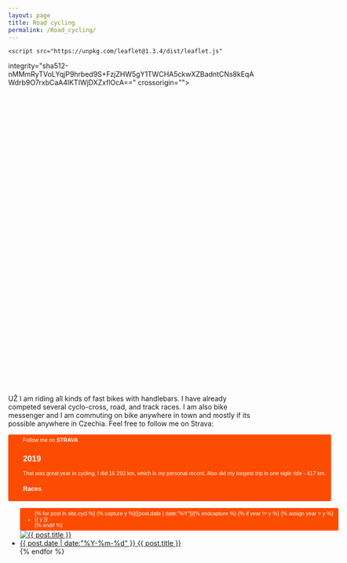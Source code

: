 ```yaml
---
layout: page
title: Road cycling
permalink: /Road_cycling/
---
```


<html>
<head> 
    <meta charset="UTF-8">
    <title>Leaflet gpx plugin basic</title>
    <link rel="stylesheet" href="https://unpkg.com/leaflet@1.3.4/dist/leaflet.css"
   integrity="sha512-puBpdR0798OZvTTbP4A8Ix/l+A4dHDD0DGqYW6RQ+9jxkRFclaxxQb/SJAWZfWAkuyeQUytO7+7N4QKrDh+drA=="
   crossorigin=""/>
   <style> 
  	#map {
   	width: 700px;
  	 height: 600px; }
	</style> 
  </head>
  <body>
    
    <script src="https://unpkg.com/leaflet@1.3.4/dist/leaflet.js"
   integrity="sha512-nMMmRyTVoLYqjP9hrbed9S+FzjZHW5gY1TWCHA5ckwXZBadntCNs8kEqAWdrb9O7rxbCaA4lKTIWjDXZxflOcA=="
   crossorigin=""></script>
    <script src="https://cdnjs.cloudflare.com/ajax/libs/leaflet-gpx/1.4.0/gpx.min.js"></script>
    <div id ="map"> </div> 
    <script>
    var map = L.map('map', 	{center: [42.4624, -6.2073],zoom: 11});

	L.tileLayer('http://{s}.tile.osm.org/{z}/{x}/{y}.png').addTo(map);

  var url = "https://raw.githubusercontent.com/XMaceska/maceskad.me/master/demo.gpx" ; // URL al archivo GPX 
  new L.GPX(url, {async: true}).on('loaded', function(e) {
    map.fitBounds(e.target.getBounds());
  }).addTo(map);
	</script>
  </body>
</html>

UŽ I am riding all kinds of fast bikes with handlebars. I have already competed several cyclo-cross, road, and track races. I am also bike messenger and I am commuting on bike anywhere in town and mostly if its possible anywhere in Czechia. 
Feel free to follow me on Strava:

<a style="display:inline-block;background-color:#FC4C02;color:#fff;padding:5px 10px 5px 30px;font-size:11px;font-family:Helvetica, Arial, sans-serif;white-space:nowrap;text-decoration:none;background-repeat:no-repeat;background-position:10px center;border-radius:3px;background-image:url('http://badges.strava.com/logo-strava-echelon.png')" href='http://strava.com/athletes/21086949' target="_clean">
  Follow me on <b>STRAVA</b>


<h2>2019</h2>
That was great year in cycling, I did 16 292 km, which is my personal record. Also did my longest trip in one sigle ride - 417 km.
<h3>Races</h3>
<ul class="listing">
{% for post in site.cycl %}
  {% capture y %}{{post.date | date:"%Y"}}{% endcapture %}
  {% if year != y %}
    {% assign year = y %}
    <li class="listing-seperator">{{ y }}</li>
  {% endif %}
    <a href="{{ post.url | prepend: site.baseurl }}">
    <img src="{{ post.image | prepend: site.baseurl }}" alt="{{ post.title }}" title="{{ post.title }}"> <a href="{{ post.url | prepend: site.baseurl }}">
  <li class="listing-item">
    <time datetime="{{ "post.date" | date:"%Y-%m-%d" }}">{{ post.date | date:"%Y-%m-%d" }}</time>
    <a href="{{ post.url | prepend: site.baseurl }}" title="{{ post.title }}">{{ post.title }}</a>
  </li>
{% endfor %}


